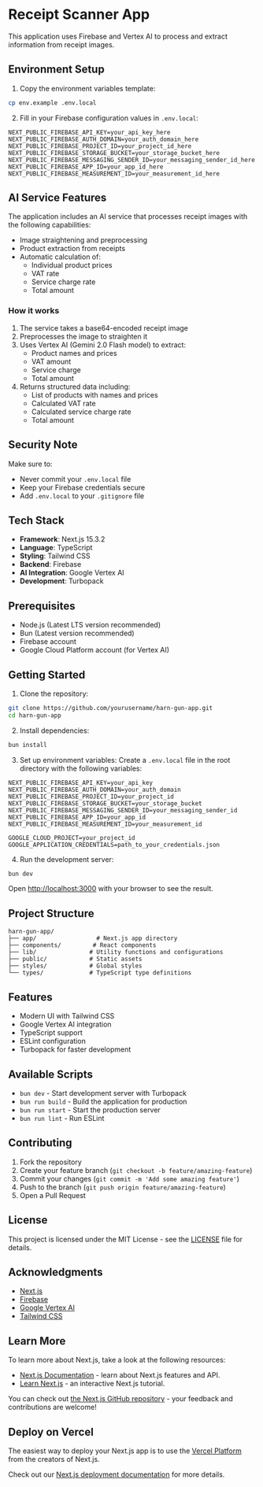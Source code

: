 # Receipt Scanner App

This application uses Firebase and Vertex AI to process and extract information from receipt images.

## Environment Setup

1. Copy the environment variables template:
```bash
cp env.example .env.local
```

2. Fill in your Firebase configuration values in `.env.local`:
```
NEXT_PUBLIC_FIREBASE_API_KEY=your_api_key_here
NEXT_PUBLIC_FIREBASE_AUTH_DOMAIN=your_auth_domain_here
NEXT_PUBLIC_FIREBASE_PROJECT_ID=your_project_id_here
NEXT_PUBLIC_FIREBASE_STORAGE_BUCKET=your_storage_bucket_here
NEXT_PUBLIC_FIREBASE_MESSAGING_SENDER_ID=your_messaging_sender_id_here
NEXT_PUBLIC_FIREBASE_APP_ID=your_app_id_here
NEXT_PUBLIC_FIREBASE_MEASUREMENT_ID=your_measurement_id_here
```

## AI Service Features

The application includes an AI service that processes receipt images with the following capabilities:

- Image straightening and preprocessing
- Product extraction from receipts
- Automatic calculation of:
  - Individual product prices
  - VAT rate
  - Service charge rate
  - Total amount

### How it works

1. The service takes a base64-encoded receipt image
2. Preprocesses the image to straighten it
3. Uses Vertex AI (Gemini 2.0 Flash model) to extract:
   - Product names and prices
   - VAT amount
   - Service charge
   - Total amount
4. Returns structured data including:
   - List of products with names and prices
   - Calculated VAT rate
   - Calculated service charge rate
   - Total amount

## Security Note

Make sure to:
- Never commit your `.env.local` file
- Keep your Firebase credentials secure
- Add `.env.local` to your `.gitignore` file

## Tech Stack

- **Framework**: Next.js 15.3.2
- **Language**: TypeScript
- **Styling**: Tailwind CSS
- **Backend**: Firebase
- **AI Integration**: Google Vertex AI
- **Development**: Turbopack

## Prerequisites

- Node.js (Latest LTS version recommended)
- Bun (Latest version recommended)
- Firebase account
- Google Cloud Platform account (for Vertex AI)

## Getting Started

1. Clone the repository:

```bash
git clone https://github.com/yourusername/harn-gun-app.git
cd harn-gun-app
```

2. Install dependencies:

```bash
bun install
```

3. Set up environment variables:
   Create a `.env.local` file in the root directory with the following variables:

```env
NEXT_PUBLIC_FIREBASE_API_KEY=your_api_key
NEXT_PUBLIC_FIREBASE_AUTH_DOMAIN=your_auth_domain
NEXT_PUBLIC_FIREBASE_PROJECT_ID=your_project_id
NEXT_PUBLIC_FIREBASE_STORAGE_BUCKET=your_storage_bucket
NEXT_PUBLIC_FIREBASE_MESSAGING_SENDER_ID=your_messaging_sender_id
NEXT_PUBLIC_FIREBASE_APP_ID=your_app_id
NEXT_PUBLIC_FIREBASE_MEASUREMENT_ID=your_measurement_id

GOOGLE_CLOUD_PROJECT=your_project_id
GOOGLE_APPLICATION_CREDENTIALS=path_to_your_credentials.json
```

4. Run the development server:

```bash
bun dev
```

Open [http://localhost:3000](http://localhost:3000) with your browser to see the result.

## Project Structure

```
harn-gun-app/
├── app/                 # Next.js app directory
├── components/         # React components
├── lib/               # Utility functions and configurations
├── public/            # Static assets
├── styles/            # Global styles
└── types/             # TypeScript type definitions
```

## Features

- Modern UI with Tailwind CSS
- Google Vertex AI integration
- TypeScript support
- ESLint configuration
- Turbopack for faster development

## Available Scripts

- `bun dev` - Start development server with Turbopack
- `bun run build` - Build the application for production
- `bun run start` - Start the production server
- `bun run lint` - Run ESLint

## Contributing

1. Fork the repository
2. Create your feature branch (`git checkout -b feature/amazing-feature`)
3. Commit your changes (`git commit -m 'Add some amazing feature'`)
4. Push to the branch (`git push origin feature/amazing-feature`)
5. Open a Pull Request

## License

This project is licensed under the MIT License - see the [LICENSE](LICENSE) file for details.

## Acknowledgments

- [Next.js](https://nextjs.org/)
- [Firebase](https://firebase.google.com/)
- [Google Vertex AI](https://cloud.google.com/vertex-ai)
- [Tailwind CSS](https://tailwindcss.com/)

## Learn More

To learn more about Next.js, take a look at the following resources:

- [Next.js Documentation](https://nextjs.org/docs) - learn about Next.js features and API.
- [Learn Next.js](https://nextjs.org/learn) - an interactive Next.js tutorial.

You can check out [the Next.js GitHub repository](https://github.com/vercel/next.js) - your feedback and contributions are welcome!

## Deploy on Vercel

The easiest way to deploy your Next.js app is to use the [Vercel Platform](https://vercel.com/new?utm_medium=default-template&filter=next.js&utm_source=create-next-app&utm_campaign=create-next-app-readme) from the creators of Next.js.

Check out our [Next.js deployment documentation](https://nextjs.org/docs/app/building-your-application/deploying) for more details.
